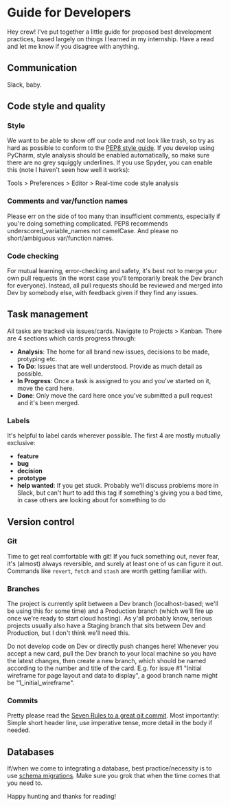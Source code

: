# Guide for Developers
Hey crew! I've put together a little guide for proposed best development practices, based largely on things I learned in my internship. Have a read and let me know if you disagree with anything.

## Communication
Slack, baby.

## Code style and quality
### Style
We want to be able to show off our code and not look like trash, so try as hard as possible to conform to the [PEP8 style guide](https://www.python.org/dev/peps/pep-0008/). If you develop using PyCharm, style analysis should be enabled automatically, so make sure there are no grey squiggly underlines. If you use Spyder, you can enable this (note I haven't seen how well it works):

Tools > Preferences > Editor > Real-time code style analysis

### Comments and var/function names
Please err on the side of too many than insufficient comments, especially if you're doing something complicated. PEP8 recommends underscored_variable_names not camelCase. And please no short/ambiguous var/function names.

### Code checking
For mutual learning, error-checking and safety, it's best not to merge your own pull requests (in the worst case you'll temporarily break the Dev branch for everyone). Instead, all pull requests should be reviewed and merged into Dev by somebody else, with feedback given if they find any issues.

## Task management
All tasks are tracked via issues/cards. Navigate to Projects > Kanban. There are 4 sections which cards progress through:
- **Analysis**: The home for all brand new issues, decisions to be made, protyping etc.
- **To Do**: Issues that are well understood. Provide as much detail as possible.
- **In Progress**: Once a task is assigned to you and you've started on it, move the card here.
- **Done**: Only move the card here once you've submitted a pull request and it's been merged.

### Labels
It's helpful to label cards wherever possible. The first 4 are mostly mutually exclusive:
- **feature**
- **bug**
- **decision**
- **prototype**
- **help wanted**: If you get stuck. Probably we'll discuss problems more in Slack, but can't hurt to add this tag if something's giving you a bad time, in case others are looking about for something to do

## Version control
### Git
Time to get real comfortable with git! If you fuck something out, never fear, it's (almost) always reversible, and surely at least one of us can figure it out. Commands like `revert`, `fetch` and `stash` are worth getting familiar with.

### Branches
The project is currently split between a Dev branch (localhost-based; we'll be using this for some time) and a Production branch (which we'll fire up once we're ready to start cloud hosting). As y'all probably know, serious projects usually also have a Staging branch that sits between Dev and Production, but I don't think we'll need this.

Do not develop code on Dev or directly push changes here! Whenever you accept a new card, pull the Dev branch to your local machine so you have the latest changes, then create a new branch, which should be named according to the number and title of the card. E.g. for issue #1 "Initial wireframe for page layout and data to display", a good branch name might be "1_initial_wireframe".

### Commits
Pretty please read the [Seven Rules to a great git commit](https://chris.beams.io/posts/git-commit/).
Most importantly: Simple short header line, use imperative tense, more detail in the body if needed.

## Databases
If/when we come to integrating a database, best practice/necessity is to use [schema migrations](https://en.wikipedia.org/wiki/Schema_migration). Make sure you grok that when the time comes that you need to.

Happy hunting and thanks for reading!
